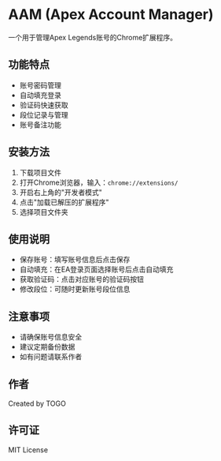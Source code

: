 # AAM (Apex Account Manager)

一个用于管理Apex Legends账号的Chrome扩展程序。

## 功能特点

- 账号密码管理
- 自动填充登录
- 验证码快速获取
- 段位记录与管理
- 账号备注功能

## 安装方法

1. 下载项目文件
2. 打开Chrome浏览器，输入：`chrome://extensions/`
3. 开启右上角的"开发者模式"
4. 点击"加载已解压的扩展程序"
5. 选择项目文件夹

## 使用说明

- 保存账号：填写账号信息后点击保存
- 自动填充：在EA登录页面选择账号后点击自动填充
- 获取验证码：点击对应账号的验证码按钮
- 修改段位：可随时更新账号段位信息

## 注意事项

- 请确保账号信息安全
- 建议定期备份数据
- 如有问题请联系作者

## 作者

Created by TOGO

## 许可证

MIT License 